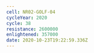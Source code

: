 ```yaml
---
cell: NR02-GOLF-04
cycleYear: 2020
cycle: 38
resistance: 2600000
enlightened: 357000
date: 2020-10-23T19:22:59.336Z
---
```

